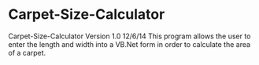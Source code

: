 Carpet-Size-Calculator
======================
Carpet-Size-Calculator		Version 1.0		12/6/14
This program allows the user to enter the length and width into a VB.Net form in order to calculate the area of a carpet.
